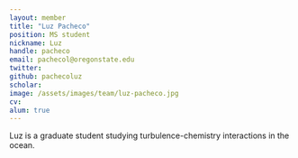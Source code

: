 ```yaml
---
layout: member
title: "Luz Pacheco"
position: MS student
nickname: Luz
handle: pacheco
email: pachecol@oregonstate.edu
twitter:
github: pachecoluz
scholar:
image: /assets/images/team/luz-pacheco.jpg
cv:
alum: true
---
```

Luz is a graduate student studying turbulence-chemistry interactions in the ocean.


[Oregon State University]: http://oregonstate.edu/
[School of Mechanical, Industrial, and Manufacturing Engineering]: http://mime.oregonstate.edu
